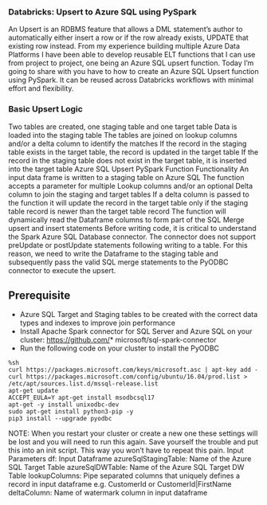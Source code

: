 ### Databricks: Upsert to Azure SQL using PySpark
An Upsert is an RDBMS feature that allows a DML statement’s author to automatically either insert a row or if the row already exists, UPDATE that existing row instead.
From my experience building multiple Azure Data Platforms I have been able to develop reusable ELT functions that I can use from project to project, one being an Azure SQL upsert function.
Today I’m going to share with you have to how to create an Azure SQL Upsert function using PySpark. It can be reused across Databricks workflows with minimal effort and flexibility.

### Basic Upsert Logic
Two tables are created, one staging table and one target table
Data is loaded into the staging table
The tables are joined on lookup columns and/or a delta column to identify the matches
If the record in the staging table exists in the target table, the record is updated in the target table
If the record in the staging table does not exist in the target table, it is inserted into the target table
Azure SQL Upsert PySpark Function
Functionality
An input data frame is written to a staging table on Azure SQL
The function accepts a parameter for multiple Lookup columns and/or an optional Delta column to join the staging and target tables
If a delta column is passed to the function it will update the record in the target table only if the staging table record is newer than the target table record
The function will dynamically read the Dataframe columns to form part of the SQL Merge upsert and insert statements
Before writing code, it is critical to understand the Spark Azure SQL Database connector. The connector does not support preUpdate or postUpdate statements following writing to a table. For this reason, we need to write the Dataframe to the staging table and subsequently pass the valid SQL merge statements to the PyODBC connector to execute the upsert.

## Prerequisite
* Azure SQL Target and Staging tables to be created with the correct data types and indexes to  improve join performance
* Install Apache Spark connector for SQL Server and Azure SQL on your cluster: https://github.com/* microsoft/sql-spark-connector
* Run the following code on your cluster to install the PyODBC

```
%sh
curl https://packages.microsoft.com/keys/microsoft.asc | apt-key add -
curl https://packages.microsoft.com/config/ubuntu/16.04/prod.list > /etc/apt/sources.list.d/mssql-release.list 
apt-get update
ACCEPT_EULA=Y apt-get install msodbcsql17
apt-get -y install unixodbc-dev
sudo apt-get install python3-pip -y
pip3 install --upgrade pyodbc
```

NOTE: When you restart your cluster or create a new one these settings will be lost and you will need to run this again. Save yourself the trouble and put this into an init script. This way you won’t have to repeat this pain.
Input Parameters
df: Input Dataframe
azureSqlStagingTable: Name of the Azure SQL Target Table
azureSqlDWTable: Name of the Azure SQL Target DW Table
lookupColumns: Pipe separated columns that uniquely defines a record in input dataframe e.g. CustomerId or CustomerId|FirstName
deltaColumn: Name of watermark column in input dataframe